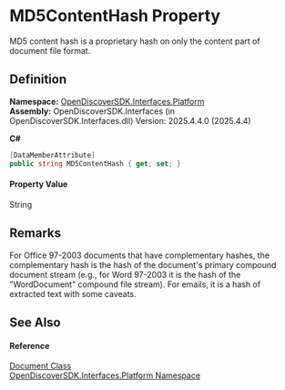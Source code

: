 # MD5ContentHash Property


MD5 content hash is a proprietary hash on only the content part of document file format.



## Definition
**Namespace:** <a href="a1e65d49-050f-842a-426e-ba8aab188009">OpenDiscoverSDK.Interfaces.Platform</a>  
**Assembly:** OpenDiscoverSDK.Interfaces (in OpenDiscoverSDK.Interfaces.dll) Version: 2025.4.4.0 (2025.4.4)

**C#**
``` C#
[DataMemberAttribute]
public string MD5ContentHash { get; set; }
```



#### Property Value
String

## Remarks

For Office 97-2003 documents that have complementary hashes, the complementary hash is the hash of the document's primary compound document stream (e.g., for Word 97-2003 it is the hash of the "WordDocument" compound file stream). For emails, it is a hash of extracted text with some caveats.


## See Also


#### Reference
<a href="1ada9969-add0-f951-f601-f7107618fb9d">Document Class</a>  
<a href="a1e65d49-050f-842a-426e-ba8aab188009">OpenDiscoverSDK.Interfaces.Platform Namespace</a>  
